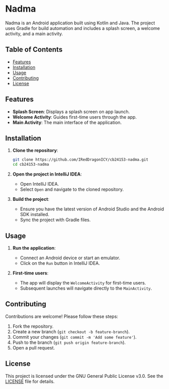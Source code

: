 # Nadma

Nadma is an Android application built using Kotlin and Java. The project uses Gradle for build automation and includes a splash screen, a welcome activity, and a main activity.

## Table of Contents

- [Features](#features)
- [Installation](#installation)
- [Usage](#usage)
- [Contributing](#contributing)
- [License](#license)

## Features

- **Splash Screen**: Displays a splash screen on app launch.
- **Welcome Activity**: Guides first-time users through the app.
- **Main Activity**: The main interface of the application.

## Installation

1. **Clone the repository**:
    ```sh
    git clone https://github.com/IRedDragonICY/cb24153-nadma.git
    cd cb24153-nadma
    ```

2. **Open the project in IntelliJ IDEA**:
    - Open IntelliJ IDEA.
    - Select `Open` and navigate to the cloned repository.

3. **Build the project**:
    - Ensure you have the latest version of Android Studio and the Android SDK installed.
    - Sync the project with Gradle files.

## Usage

1. **Run the application**:
    - Connect an Android device or start an emulator.
    - Click on the `Run` button in IntelliJ IDEA.

2. **First-time users**:
    - The app will display the `WelcomeActivity` for first-time users.
    - Subsequent launches will navigate directly to the `MainActivity`.

## Contributing

Contributions are welcome! Please follow these steps:

1. Fork the repository.
2. Create a new branch (`git checkout -b feature-branch`).
3. Commit your changes (`git commit -m 'Add some feature'`).
4. Push to the branch (`git push origin feature-branch`).
5. Open a pull request.

## License

This project is licensed under the GNU General Public License v3.0. See the [LICENSE](LICENSE) file for details.
